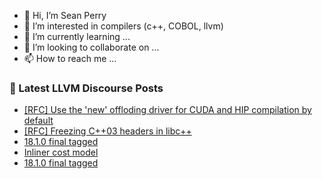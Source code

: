 - 👋 Hi, I’m Sean Perry
- 👀 I’m interested in compilers (c++, COBOL, llvm)
- 🌱 I’m currently learning ...
- 💞️ I’m looking to collaborate on ...
- 📫 How to reach me ...

<!---
s66perry/s66perry is a ✨ special ✨ repository because its `README.md` (this file) appears on your GitHub profile.
You can click the Preview link to take a look at your changes.
--->
### 📕 Latest LLVM Discourse Posts

<!-- DISCOURSE-LLVM:START -->
- [[RFC] Use the &#39;new&#39; offloding driver for CUDA and HIP compilation by default](https://discourse.llvm.org/t/rfc-use-the-new-offloding-driver-for-cuda-and-hip-compilation-by-default/77468#post_1)
- [[RFC] Freezing C++03 headers in libc++](https://discourse.llvm.org/t/rfc-freezing-c-03-headers-in-libc/77319?page=3#post_53)
- [18.1.0 final tagged](https://discourse.llvm.org/t/18-1-0-final-tagged/77430#post_8)
- [Inliner cost model](https://discourse.llvm.org/t/inliner-cost-model/2992#post_14)
- [18.1.0 final tagged](https://discourse.llvm.org/t/18-1-0-final-tagged/77430#post_7)
<!-- DISCOURSE-LLVM:END -->
